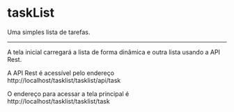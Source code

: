 # taskList

Uma simples lista de tarefas.

----------------------------

A tela inicial carregará a lista de forma dinâmica e outra lista usando a API Rest.

A API Rest é acessível pelo endereço http://localhost/tasklist/tasklist/api/task

O endereço para acessar a tela principal é http://localhost/tasklist/tasklist/task
 
